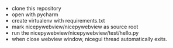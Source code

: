 + clone this repository
+ open with pycharm
+ create virtualenv with requirements.txt
+ mark nicepywebview/nicepywebview as source root
+ run the nicepywebview/nicepywebview/test/hello.py
+ when close webview window, nicegui thread automatically exits.
